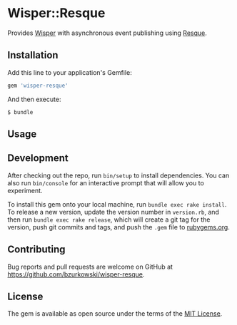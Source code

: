 # Wisper::Resque

Provides [Wisper](https://github.com/krisleech/wisper) with asynchronous event publishing using [Resque](https://github.com/resque/resque).

## Installation

Add this line to your application's Gemfile:

```ruby
gem 'wisper-resque'
```

And then execute:

    $ bundle

## Usage

## Development

After checking out the repo, run `bin/setup` to install dependencies. You can also run `bin/console` for an interactive prompt that will allow you to experiment.

To install this gem onto your local machine, run `bundle exec rake install`. To release a new version, update the version number in `version.rb`, and then run `bundle exec rake release`, which will create a git tag for the version, push git commits and tags, and push the `.gem` file to [rubygems.org](https://rubygems.org).

## Contributing

Bug reports and pull requests are welcome on GitHub at https://github.com/bzurkowski/wisper-resque.


## License

The gem is available as open source under the terms of the [MIT License](http://opensource.org/licenses/MIT).
